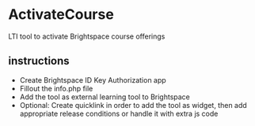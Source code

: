 # ActivateCourse
LTI tool to activate Brightspace course offerings

## instructions
* Create Brightspace ID Key Authorization app
* Fillout the info.php file
* Add the tool as external learning tool to Brightspace
* Optional: Create quicklink in order to add the tool as widget, then add appropriate release conditions or handle it with extra js code
